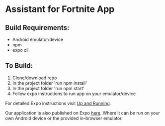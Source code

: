 # Assistant for Fortnite App


## Build Requirements:
- Android emulator/device
- npm
- expo cli

## To Build:

1. Clone/download repo
2. In the project folder 'run npm install'
3. In the project folder 'run npm start'
4. Follow expo instructions to run app on your emulator/device

For detailed Expo instructions visit [Up and Running](https://docs.expo.io/versions/latest/workflow/up-and-running/).

Our application is also published on Expo [here](https://expo.io/@bowenclow/fortniteAssistant).
Where it can be run on your own Android device or the provided in-browser emulator.
